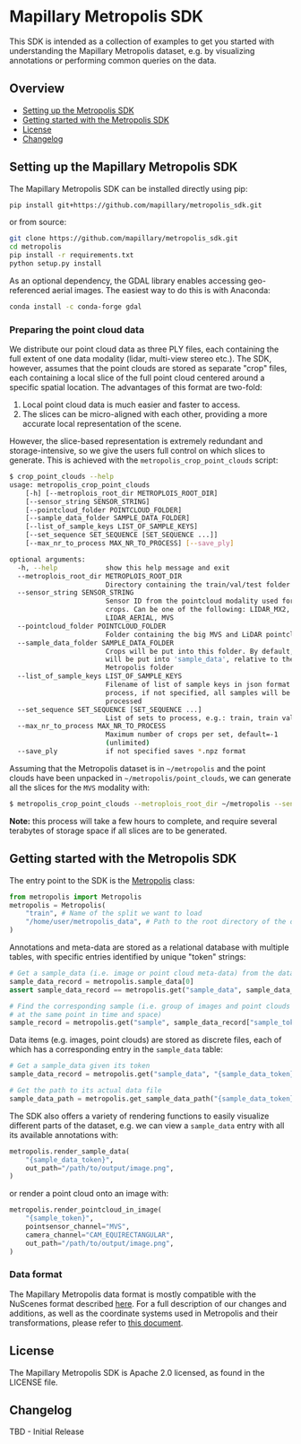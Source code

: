 # Mapillary Metropolis SDK

This SDK is intended as a collection of examples to get you started with understanding
the Mapillary Metropolis dataset, e.g. by visualizing annotations or performing
common queries on the data.

## Overview
- [Setting up the Metropolis SDK](#setting-up-the-metropolis-sdk)
- [Getting started with the Metropolis SDK](#getting-started-with-the-metropolis-sdk)
- [License](#license)
- [Changelog](#changelog)

## Setting up the Mapillary Metropolis SDK

The Mapillary Metropolis SDK can be installed directly using pip:
```bash
pip install git+https://github.com/mapillary/metropolis_sdk.git
```
or from source:
```bash
git clone https://github.com/mapillary/metropolis_sdk.git
cd metropolis
pip install -r requirements.txt
python setup.py install
```

As an optional dependency, the GDAL library enables accessing geo-referenced aerial
images. The easiest way to do this is with Anaconda:
```bash
conda install -c conda-forge gdal
```

### Preparing the point cloud data

We distribute our point cloud data as three PLY files, each containing the full extent
of one data modality (lidar, multi-view stereo etc.). The SDK, however, assumes that
the point clouds are stored as separate "crop" files, each containing a local slice
of the full point cloud centered around a specific spatial location. The advantages
of this format are two-fold:

1. Local point cloud data is much easier and faster to access.
2. The slices can be micro-aligned with each other, providing a more accurate local
    representation of the scene.

However, the slice-based representation is extremely redundant and storage-intensive,
so we give the users full control on which slices to generate. This is achieved with
the `metropolis_crop_point_clouds` script:

```bash
$ crop_point_clouds --help
usage: metropolis_crop_point_clouds
    [-h] [--metroplois_root_dir METROPLOIS_ROOT_DIR]
    [--sensor_string SENSOR_STRING]
    [--pointcloud_folder POINTCLOUD_FOLDER]
    [--sample_data_folder SAMPLE_DATA_FOLDER]
    [--list_of_sample_keys LIST_OF_SAMPLE_KEYS]
    [--set_sequence SET_SEQUENCE [SET_SEQUENCE ...]]
    [--max_nr_to_process MAX_NR_TO_PROCESS] [--save_ply]

optional arguments:
  -h, --help            show this help message and exit
  --metroplois_root_dir METROPLOIS_ROOT_DIR
                        Directory containing the train/val/test folder
  --sensor_string SENSOR_STRING
                        Sensor ID from the pointcloud modality used for the
                        crops. Can be one of the following: LIDAR_MX2,
                        LIDAR_AERIAL, MVS
  --pointcloud_folder POINTCLOUD_FOLDER
                        Folder containing the big MVS and LiDAR pointclouds
  --sample_data_folder SAMPLE_DATA_FOLDER
                        Crops will be put into this folder. By default, it
                        will be put into 'sample_data', relative to the
                        Metropolis folder
  --list_of_sample_keys LIST_OF_SAMPLE_KEYS
                        Filename of list of sample keys in json format to
                        process, if not specified, all samples will be
                        processed
  --set_sequence SET_SEQUENCE [SET_SEQUENCE ...]
                        List of sets to process, e.g.: train, train val
  --max_nr_to_process MAX_NR_TO_PROCESS
                        Maximum number of crops per set, default=-1
                        (unlimited)
  --save_ply            if not specified saves *.npz format
```

Assuming that the Metropolis dataset is in `~/metropolis` and the point clouds have
been unpacked in `~/metropolis/point_clouds`, we can generate all the slices for the
`MVS` modality with:
```bash
$ metropolis_crop_point_clouds --metroplois_root_dir ~/metropolis --sensor_string MVS --pointcloud_folder ~/metropolis/point_clouds  --set_sequence train val
```

**Note:** this process will take a few hours to complete, and require several terabytes
of storage space if all slices are to be generated.

## Getting started with the Metropolis SDK

The entry point to the SDK is the [Metropolis](metropolis/metropolis.py#L49) class:
```python
from metropolis import Metropolis
metropolis = Metropolis(
    "train", # Name of the split we want to load
    "/home/user/metropolis_data", # Path to the root directory of the dataset
)
```
Annotations and meta-data are stored as a relational database with multiple tables,
with specific entries identified by unique "token" strings:
```python
# Get a sample_data (i.e. image or point cloud meta-data) from the dataset:
sample_data_record = metropolis.sample_data[0]
assert sample_data_record == metropolis.get("sample_data", sample_data_record["token"])

# Find the corresponding sample (i.e. group of images and point clouds captured
# at the same point in time and space)
sample_record = metropolis.get("sample", sample_data_record["sample_token"])
```
Data items (e.g. images, point clouds) are stored as discrete files, each of which
has a corresponding entry in the `sample_data` table:
```python
# Get a sample_data given its token
sample_data_record = metropolis.get("sample_data", "{sample_data_token}")

# Get the path to its actual data file
sample_data_path = metropolis.get_sample_data_path("{sample_data_token}")
```

The SDK also offers a variety of rendering functions to easily visualize different
parts of the dataset, e.g. we can view a `sample_data` entry with all its available
annotations with:
```python
metropolis.render_sample_data(
    "{sample_data_token}",
    out_path="/path/to/output/image.png",
)
```
or render a point cloud onto an image with:
```python
metropolis.render_pointcloud_in_image(
    "{sample_token}",
    pointsensor_channel="MVS",
    camera_channel="CAM_EQUIRECTANGULAR",
    out_path="/path/to/output/image.png",
)
```

### Data format

The Mapillary Metropolis data format is mostly compatible with the NuScenes format
described [here](https://www.nuscenes.org/nuscenes#data-format). For a full
description of our changes and additions, as well as the coordinate systems used in
Metropolis and their transformations, please refer to [this document](FORMAT.md).

## License
The Mapillary Metropolis SDK is Apache 2.0 licensed, as found in the LICENSE file.

## Changelog

TBD - Initial Release

